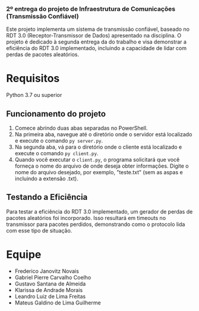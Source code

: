 ### 2º entrega do projeto de Infraestrutura de Comunicações (Transmissão Confiável)
Este projeto implementa um sistema de transmissão confiável, baseado no RDT 3.0 (Receptor-Transmissor de Dados) apresentado na disciplina. O projeto é dedicado à segunda entrega da do trabalho e visa demonstrar a eficiência do RDT 3.0 implementado, incluindo a capacidade de lidar com perdas de pacotes aleatórios.

# Requisitos
Python 3.7 ou superior

## Funcionamento do projeto

1. Comece abrindo duas abas separadas no PowerShell.
2. Na primeira aba, navegue até o diretório onde o servidor está localizado e execute o comando `py server.py`.
3. Na segunda aba, vá para o diretório onde o cliente está localizado e execute o comando `py client.py`.
4. Quando você executar o `client.py`, o programa solicitará que você forneça o nome do arquivo de onde deseja obter informações. Digite o nome do arquivo desejado, por exemplo, "teste.txt" (sem as aspas e incluindo a extensão .txt).

## Testando a Eficiência
Para testar a eficiência do RDT 3.0 implementado, um gerador de perdas de pacotes aleatórios foi incorporado. Isso resultará em timeouts no transmissor para pacotes perdidos, demonstrando como o protocolo lida com esse tipo de situação.

# Equipe
- Frederico Janovitz Novais
- Gabriel Pierre Carvalho Coelho
- Gustavo Santana de Almeida
- Klarissa de Andrade Morais
- Leandro Luiz de Lima Freitas
- Mateus Galdino de Lima Guilherme 